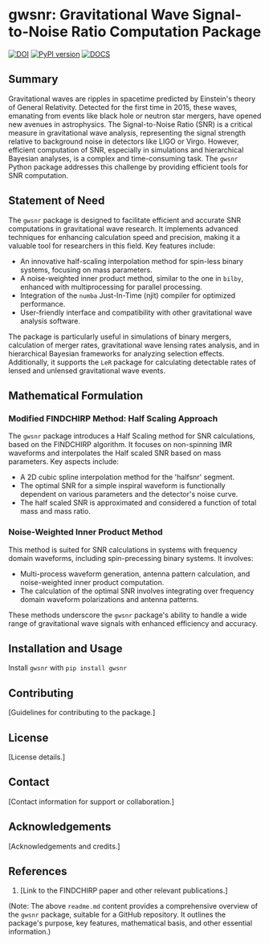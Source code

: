 # gwsnr: Gravitational Wave Signal-to-Noise Ratio Computation Package
[![DOI](https://zenodo.org/badge/626733473.svg)]() [![PyPI version](https://badge.fury.io/py/ler.svg)](https://badge.fury.io/py/gwsnr) [![DOCS](https://readthedocs.org/projects/gwsnr/badge/?version=latest)](https://gwsnr.readthedocs.io/en/latest/)

## Summary

Gravitational waves are ripples in spacetime predicted by Einstein's theory of General Relativity. Detected for the first time in 2015, these waves, emanating from events like black hole or neutron star mergers, have opened new avenues in astrophysics. The Signal-to-Noise Ratio (SNR) is a critical measure in gravitational wave analysis, representing the signal strength relative to background noise in detectors like LIGO or Virgo. However, efficient computation of SNR, especially in simulations and hierarchical Bayesian analyses, is a complex and time-consuming task. The `gwsnr` Python package addresses this challenge by providing efficient tools for SNR computation.

## Statement of Need

The `gwsnr` package is designed to facilitate efficient and accurate SNR computations in gravitational wave research. It implements advanced techniques for enhancing calculation speed and precision, making it a valuable tool for researchers in this field. Key features include:

- An innovative half-scaling interpolation method for spin-less binary systems, focusing on mass parameters.
- A noise-weighted inner product method, similar to the one in `bilby`, enhanced with multiprocessing for parallel processing.
- Integration of the `numba` Just-In-Time (njit) compiler for optimized performance.
- User-friendly interface and compatibility with other gravitational wave analysis software.

The package is particularly useful in simulations of binary mergers, calculation of merger rates, gravitational wave lensing rates analysis, and in hierarchical Bayesian frameworks for analyzing selection effects. Additionally, it supports the `LeR` package for calculating detectable rates of lensed and unlensed gravitational wave events.

## Mathematical Formulation

### Modified FINDCHIRP Method: Half Scaling Approach

The `gwsnr` package introduces a Half Scaling method for SNR calculations, based on the FINDCHIRP algorithm. It focuses on non-spinning IMR waveforms and interpolates the Half scaled SNR based on mass parameters. Key aspects include:

- A 2D cubic spline interpolation method for the 'halfsnr' segment.
- The optimal SNR for a simple inspiral waveform is functionally dependent on various parameters and the detector's noise curve.
- The half scaled SNR is approximated and considered a function of total mass and mass ratio.

### Noise-Weighted Inner Product Method

This method is suited for SNR calculations in systems with frequency domain waveforms, including spin-precessing binary systems. It involves:

- Multi-process waveform generation, antenna pattern calculation, and noise-weighted inner product computation.
- The calculation of the optimal SNR involves integrating over frequency domain waveform polarizations and antenna patterns.

These methods underscore the `gwsnr` package's ability to handle a wide range of gravitational wave signals with enhanced efficiency and accuracy.

## Installation and Usage

Install `gwsnr` with `pip install gwsnr`

## Contributing

[Guidelines for contributing to the package.]

## License

[License details.]

## Contact

[Contact information for support or collaboration.]

## Acknowledgements

[Acknowledgements and credits.]

## References

1. [Link to the FINDCHIRP paper and other relevant publications.]

(Note: The above `readme.md` content provides a comprehensive overview of the `gwsnr` package, suitable for a GitHub repository. It outlines the package's purpose, key features, mathematical basis, and other essential information.)
